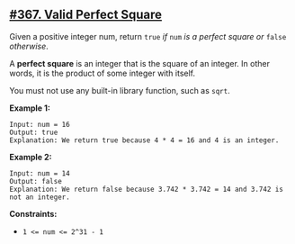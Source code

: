 ## [#367. Valid Perfect Square](https://leetcode.com/problems/valid-perfect-square/)

Given a positive integer num, return `true` _if_ `num` _is a perfect square or_ `false` _otherwise_.

A **perfect square** is an integer that is the square of an integer. In other words, it is the product of some integer with itself.

You must not use any built-in library function, such as `sqrt`.

**Example 1:**
````
Input: num = 16
Output: true
Explanation: We return true because 4 * 4 = 16 and 4 is an integer.
````
**Example 2:**
````
Input: num = 14
Output: false
Explanation: We return false because 3.742 * 3.742 = 14 and 3.742 is not an integer.
````

**Constraints:**
* `1 <= num <= 2^31 - 1`